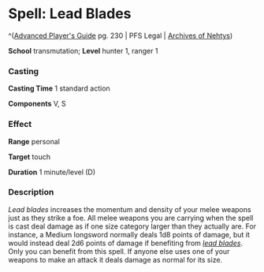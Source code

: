 # Spell: Lead Blades

^([Advanced Player's Guide][ss-lead-blades] pg. 230 | PFS Legal | [Archives of Nehtys][sn-lead-blades])

**School** transmutation; **Level** hunter 1, ranger 1

### Casting

**Casting Time** 1 standard action

**Components** V, S

### Effect

**Range** personal

**Target** touch

**Duration** 1 minute/level (D)

### Description

_Lead blades_ increases the momentum and density of your melee weapons just as they strike a foe. All melee weapons you are carrying when the spell is cast deal damage as if one size category larger than they actually are. For instance, a Medium longsword normally deals 1d8 points of damage, but it would instead deal 2d6 points of damage if benefiting from _[lead blades]_. Only you can benefit from this spell. If anyone else uses one of your weapons to make an attack it deals damage as normal for its size.

[ss-lead-blades]: http://paizo.com/pathfinderRPG/v57
[sn-lead-blades]: http://www.archivesofnethys.com/SpellDisplay.aspx?ItemName=Lead%20Blades
[lead blades]: http://www.archivesofnethys.com/SpellDisplay.aspx?ItemName=lead%20blades